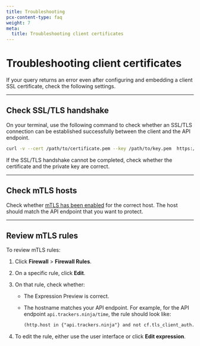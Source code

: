 ```yaml
---
title: Troubleshooting
pcx-content-type: faq
weight: 7
meta:
  title: Troubleshooting client certificates
---
```


# Troubleshooting client certificates

If your query returns an error even after configuring and embedding a client SSL certificate, check the following settings.

---

## Check SSL/TLS handshake

On your terminal, use the following command to check whether an SSL/TLS connection can be established successfully between the client and the API endpoint.

```bash
curl -v --cert /path/to/certificate.pem --key /path/to/key.pem  https://your-api-endpoint.com
```

If the SSL/TLS handshake cannot be completed, check whether the certificate and the private key are correct.

---

## Check mTLS hosts

Check whether [mTLS has been enabled](/ssl/client-certificates/enable-mtls/) for the correct host. The host should match the API endpoint that you want to protect.

---

## Review mTLS rules

To review mTLS rules:

1.  Click **Firewall** > **Firewall Rules**.
2.  On a specific rule, click **Edit**.
3.  On that rule, check whether:

    - The Expression Preview is correct.
    - The hostname matches your API endpoint. For example, for the API endpoint `api.trackers.ninja/time`, the rule should look like:

      ```txt
      (http.host in {"api.trackers.ninja"} and not cf.tls_client_auth.cert_verified)
      ```

4.  To edit the rule, either use the user interface or click **Edit expression**.
